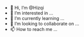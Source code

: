 - 👋 Hi, I’m @Hizqi
- 👀 I’m interested in ...
- 🌱 I’m currently learning ...
- 💞️ I’m looking to collaborate on ...
- 📫 How to reach me ...

<!---
Hizqi/Hizqi is a ✨ special ✨ repository because its `README.md` (this file) appears on your GitHub profile.
You can click the Preview link to take a look at your changes.
--->
